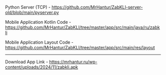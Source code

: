 Python Server (TCP) - https://github.com/MrHantur/ZabKLI-server-old/blob/main/pyserver.py

Mobile Application Kotlin Code - https://github.com/MrHantur/ZabKLI/tree/master/app/src/main/java/ru/zabkli

Mobile Application Layout Code - https://github.com/MrHantur/ZabKLI/tree/master/app/src/main/res/layout

---------------------

Download App Link - https://mrhantur.ru/wp-content/uploads/2024/11/zabkli.apk
